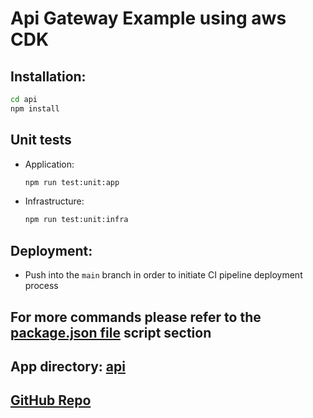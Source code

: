 # Api Gateway Example using aws CDK

## Installation:
```bash
cd api
npm install
```

## Unit tests
* Application:
  ```bash
  npm run test:unit:app
  ```

* Infrastructure:
  ```bash
  npm run test:unit:infra
  ```

## Deployment:
  * Push into the `main` branch in order to initiate CI pipeline deployment process

## For more commands please refer to the [package.json file](./api/package.json) script section
## App directory: [api](./api)

## [GitHub Repo](https://github.com/RadoslavMarinov/aws-cdk-api-gateway-lambda)
